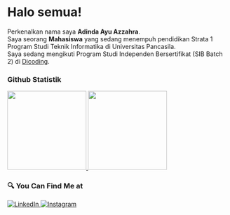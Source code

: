 # Halo semua! 

Perkenalkan nama saya **Adinda Ayu Azzahra**.\
Saya seorang **Mahasiswa** yang sedang menempuh pendidikan Strata 1 Program Studi Teknik Informatika di Universitas Pancasila.  
Saya sedang mengikuti Program Studi Independen Bersertifikat (SIB Batch 2) di [Dicoding](https://www.dicoding.com/).


### Github Statistik
<p align="left">
  <a href="https://github.com/gilangadhan">
    <img height="180em" src="https://github-readme-stats-eight-theta.vercel.app/api?username=adindaayuazzahra&show_icons=true&theme=algolia&include_all_commits=true&count_private=true"/>
    <img height="180em" src="https://github-readme-stats-eight-theta.vercel.app/api/top-langs/?username=adindaayuazzahra&layout=compact&langs_count=8&theme=algolia"/>
  </a>
</p>

### 🔍 You Can Find Me at 
<p> 
  <a href="www.linkedin.com/in/adinda-ayu-azzahra-06354a231" target="_blank">
    <img alt="LinkedIn" src="https://img.shields.io/badge/linkedin-%230077B5.svg?&style=for-the-badge&logo=linkedin&logoColor=white" />
  </a> 
  <a href="https://www.instagram.com/adindayzhr/" target="_blank">
    <img alt="Instagram" src="https://img.shields.io/badge/instagram-%23E4405F.svg?&style=for-the-badge&logo=instagram&logoColor=white" />
  </a> 
</p>
